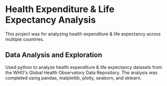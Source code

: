 # Health Expenditure & Life Expectancy Analysis

This project was for analyzing health expenditure & life expectancy across multiple countries. 

## Data Analysis and Exploration

Used python to analyze health expenditure & life expectancy datasets from the WHO's Global Health Observatory Data Repository.  The analysis was completed using pandas, matplotlib, plotly, seaborn, and sklearn. 


